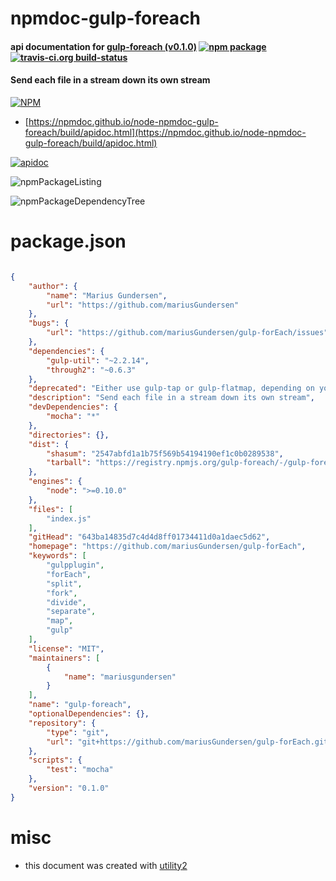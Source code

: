 # npmdoc-gulp-foreach

#### api documentation for  [gulp-foreach (v0.1.0)](https://github.com/mariusGundersen/gulp-forEach)  [![npm package](https://img.shields.io/npm/v/npmdoc-gulp-foreach.svg?style=flat-square)](https://www.npmjs.org/package/npmdoc-gulp-foreach) [![travis-ci.org build-status](https://api.travis-ci.org/npmdoc/node-npmdoc-gulp-foreach.svg)](https://travis-ci.org/npmdoc/node-npmdoc-gulp-foreach)

#### Send each file in a stream down its own stream

[![NPM](https://nodei.co/npm/gulp-foreach.png?downloads=true&downloadRank=true&stars=true)](https://www.npmjs.com/package/gulp-foreach)

- [https://npmdoc.github.io/node-npmdoc-gulp-foreach/build/apidoc.html](https://npmdoc.github.io/node-npmdoc-gulp-foreach/build/apidoc.html)

[![apidoc](https://npmdoc.github.io/node-npmdoc-gulp-foreach/build/screenCapture.buildCi.browser.%252Ftmp%252Fbuild%252Fapidoc.html.png)](https://npmdoc.github.io/node-npmdoc-gulp-foreach/build/apidoc.html)

![npmPackageListing](https://npmdoc.github.io/node-npmdoc-gulp-foreach/build/screenCapture.npmPackageListing.svg)

![npmPackageDependencyTree](https://npmdoc.github.io/node-npmdoc-gulp-foreach/build/screenCapture.npmPackageDependencyTree.svg)



# package.json

```json

{
    "author": {
        "name": "Marius Gundersen",
        "url": "https://github.com/mariusGundersen"
    },
    "bugs": {
        "url": "https://github.com/mariusGundersen/gulp-forEach/issues"
    },
    "dependencies": {
        "gulp-util": "~2.2.14",
        "through2": "~0.6.3"
    },
    "deprecated": "Either use gulp-tap or gulp-flatmap, depending on your needs",
    "description": "Send each file in a stream down its own stream",
    "devDependencies": {
        "mocha": "*"
    },
    "directories": {},
    "dist": {
        "shasum": "2547abfd1a1b75f569b54194190ef1c0b0289538",
        "tarball": "https://registry.npmjs.org/gulp-foreach/-/gulp-foreach-0.1.0.tgz"
    },
    "engines": {
        "node": ">=0.10.0"
    },
    "files": [
        "index.js"
    ],
    "gitHead": "643ba14835d7c4d4d8ff01734411d0a1daec5d62",
    "homepage": "https://github.com/mariusGundersen/gulp-forEach",
    "keywords": [
        "gulpplugin",
        "forEach",
        "split",
        "fork",
        "divide",
        "separate",
        "map",
        "gulp"
    ],
    "license": "MIT",
    "maintainers": [
        {
            "name": "mariusgundersen"
        }
    ],
    "name": "gulp-foreach",
    "optionalDependencies": {},
    "repository": {
        "type": "git",
        "url": "git+https://github.com/mariusGundersen/gulp-forEach.git"
    },
    "scripts": {
        "test": "mocha"
    },
    "version": "0.1.0"
}
```



# misc
- this document was created with [utility2](https://github.com/kaizhu256/node-utility2)
